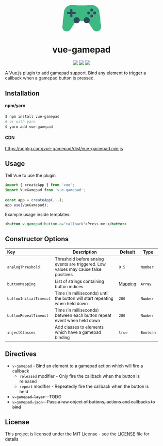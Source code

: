 <p align="center"><img width="128px" src="./assets/logo.svg" alt="Vue Gamepad logo"></p>
<h1 align="center">vue-gamepad</h1>

<p align="center">
  <img src="https://img.shields.io/travis/com/aaronkirkham/vue-gamepad.svg" />
  <img src="https://img.shields.io/github/size/aaronkirkham/vue-gamepad/dist/vue-gamepad.min.js.svg" />
  <img src="https://img.shields.io/github/license/aaronkirkham/vue-gamepad.svg" />
</p>

A Vue.js plugin to add gamepad support. Bind any element to trigger a callback when a gamepad button is pressed.

## Installation
#### npm/yarn
```bash
$ npm install vue-gamepad
# or with yarn
$ yarn add vue-gamepad
```

#### CDN
https://unpkg.com/vue-gamepad/dist/vue-gamepad.min.js

## Usage
Tell Vue to use the plugin
```js
import { createApp } from 'vue';
import VueGamepad from 'vue-gamepad';

const app = createApp(...);
app.use(VueGamepad);
```

Example usage inside templates:
```html
<button v-gamepad:button-a="callback">Press me!</button>
```

## Constructor Options
|Key|Description|Default|Type|
|:---|---|---|---|
|`analogThreshold`|Threshold before analog events are triggered. Low values may cause false positives|`0.5`|`Number`|
|`buttonMapping`|List of strings containing button indices|[Mapping](lib/button-mapping.js#L1)|`Array`|
|`buttonInitialTimeout`|Time (in milliseconds) until the button will start repeating when held down|`200`|`Number`|
|`buttonRepeatTimeout`|Time (in milliseconds) between each button repeat event when held down|`200`|`Number`|
|`injectClasses`|Add classes to elements which have a gamepad binding|`true`|`Boolean`|

## Directives
- `v-gamepad` - Bind an element to a gamepad action which will fire a callback
  - `released` modifier - Only fire the callback when the button is released
  - `repeat` modifier - Repeatedly fire the callback when the button is held
- ~~`v-gamepad-layer` - TODO~~
- ~~`v-gamepad-json` - Pass a raw object of buttons, actions and callbacks to bind~~

## License
This project is licensed under the MIT License - see the [LICENSE](LICENSE) file for details
